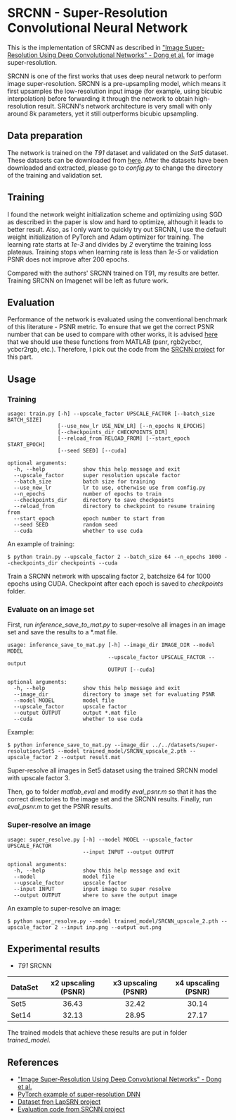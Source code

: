 # SRCNN - Super-Resolution Convolutional Neural Network
This is the implementation of SRCNN as described in ["Image Super-Resolution Using Deep Convolutional Networks" - Dong et al.](https://arxiv.org/pdf/1501.00092.pdf) for image super-resolution.

SRCNN is one of the first works that uses deep neural network to perform image super-resolution. SRCNN is a pre-upsampling model, which means it first upsamples the low-resolution input image (for example, using bicubic interpolation) before forwarding it through the network to obtain high-resolution result. SRCNN's network architecture is very small with only around 8k parameters, yet it still outperforms bicubic upsampling.

## Data preparation
The network is trained on the *T91* dataset and validated on the *Set5* dataset. These datasets can be downloaded from [here](http://vllab.ucmerced.edu/wlai24/LapSRN). After the datasets have been downloaded and extracted, please go to *config.py* to change the directory of the training and validation set.

## Training
I found the network weight initialization scheme and optimizing using SGD as described in the paper is slow and hard to optimize, although it leads to better result. Also, as I only want to quickly try out SRCNN, I use the default weight initialization of PyTorch and Adam optimizer for training. The learning rate starts at *1e-3* and divides by *2* everytime the training loss plateaus. Training stops when learning rate is less than *1e-5* or validation PSNR does not improve after 200 epochs.

Compared with the authors' SRCNN trained on T91, my results are better.  Training SRCNN on Imagenet will be left as future work.

## Evaluation
Performance of the network is evaluated using the conventional benchmark of this literature - PSNR metric. To ensure that we get the correct PSNR number that can be used to compare with other works, it is advised [here](https://github.com/twtygqyy/pytorch-LapSRN) that we should use these functions from MATLAB (psnr, rgb2ycbcr, ycbcr2rgb, etc.). Therefore, I pick out the code from the [SRCNN project](http://mmlab.ie.cuhk.edu.hk/projects/SRCNN.html) for this part.

## Usage
### Training
```
usage: train.py [-h] --upscale_factor UPSCALE_FACTOR [--batch_size BATCH_SIZE]
                [--use_new_lr USE_NEW_LR] [--n_epochs N_EPOCHS]
                [--checkpoints_dir CHECKPOINTS_DIR]
                [--reload_from RELOAD_FROM] [--start_epoch START_EPOCH]
                [--seed SEED] [--cuda]

optional arguments:
  -h, --help            show this help message and exit
  --upscale_factor      super resolution upscale factor
  --batch_size          batch size for training
  --use_new_lr          lr to use, otherwise use from config.py
  --n_epochs            number of epochs to train
  --checkpoints_dir     directory to save checkpoints
  --reload_from         directory to checkpoint to resume training from
  --start_epoch         epoch number to start from
  --seed SEED           random seed
  --cuda                whether to use cuda
```
An example of training:
```
$ python train.py --upscale_factor 2 --batch_size 64 --n_epochs 1000 --checkpoints_dir checkpoints --cuda
```
Train a SRCNN network with upscaling factor 2, batchsize 64 for 1000 epochs using CUDA. Checkpoint after each epoch is saved to *checkpoints* folder. 

### Evaluate on an image set
First, run *inference_save_to_mat.py* to super-resolve all images in an image set and save the results to a *.mat file.
```
usage: inference_save_to_mat.py [-h] --image_dir IMAGE_DIR --model MODEL
                                --upscale_factor UPSCALE_FACTOR --output
                                OUTPUT [--cuda]

optional arguments:
  -h, --help            show this help message and exit
  --image_dir           directory to image set for evaluating PSNR
  --model MODEL         model file
  --upscale_factor      upscale factor
  --output OUTPUT       output *.mat file
  --cuda                whether to use cuda
```
Example:
```
$ python inference_save_to_mat.py --image_dir ../../datasets/super-resolution/Set5 --model trained_model/SRCNN_upscale_2.pth --upscale_factor 2 --output result.mat
```
Super-resolve all images in Set5 dataset using the trained SRCNN model with upscale factor 3.

Then, go to folder *matlab_eval* and modify *eval_psnr.m* so that it has the correct directories to the image set and the SRCNN results. Finally, run *eval_psnr.m* to get the PSNR results.

### Super-resolve an image
```
usage: super_resolve.py [-h] --model MODEL --upscale_factor UPSCALE_FACTOR
                        --input INPUT --output OUTPUT

optional arguments:
  -h, --help            show this help message and exit
  --model               model file
  --upscale_factor      upscale factor
  --input INPUT         input image to super resolve
  --output OUTPUT       where to save the output image
```
An example to super-resolve an image:
```
$ python super_resolve.py --model trained_model/SRCNN_upscale_2.pth --upscale_factor 2 --input inp.png --output out.png
```

## Experimental results
* *T91* SRCNN

| DataSet | x2 upscaling (PSNR) | x3 upscaling (PSNR) | x4 upscaling (PSNR) |
| ------- |:-------------------:|:-------------------:|:--------------------:
| Set5    | 36.43               | 32.42               | 30.14               |
| Set14   | 32.13               | 28.95               | 27.17               |

The trained models that achieve these results are put in folder *trained_model*.

## References
* ["Image Super-Resolution Using Deep Convolutional Networks" - Dong et al.](https://arxiv.org/pdf/1501.00092.pdf)
* [PyTorch example of super-resolution DNN](https://github.com/pytorch/examples/tree/master/super_resolution)
* [Dataset fron LapSRN project](http://vllab.ucmerced.edu/wlai24/LapSRN)
* [Evaluation code from SRCNN project](http://mmlab.ie.cuhk.edu.hk/projects/SRCNN.html)